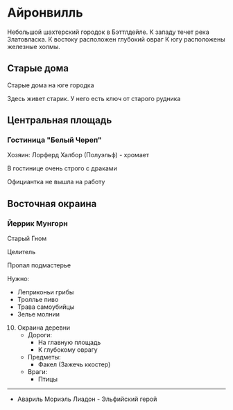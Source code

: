 # Айронвилль

Небольшой шахтерский городок в Бэттлдейле.
К западу течет река Златовласка.
К востоку расположен глубокий овраг
К югу расположены железные холмы.

## Старые дома

Старые дома на юге городка

Здесь живет старик. У него есть ключ от старого рудника

## Центральная площадь

### Гостиница "Белый Череп"

Хозяин: Лорферд Халбор (Полуэльф) - хромает

В гостинице очень строго с драками

Официантка не вышла на работу

## Восточная окраина

### Йеррик Мунгорн

Старый Гном

Целитель

Пропал подмастерье

Нужно:

*   Леприконьи грибы
*   Троллье пиво
*   Трава самоубийцы
*   Зелье молнии

10. Окраина деревни
    *   Дороги:
        *   На главную площадь
        *   К глубокому оврагу
    *   Предметы:
        *   Факел (Зажечь ккостер)
    *   Враги:
        *   Птицы

----

*   Авариль Мориэль Лиадон - Эльфийский герой